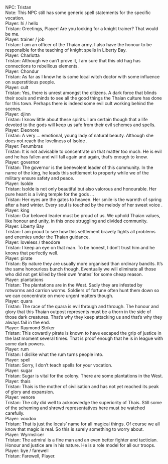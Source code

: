 NPC: Tristan  
Note: This NPC still has some generic spell statements for the specific vocation.  
Player: hi / hello  
Tristan: Greetings, Player! Are you looking for a knight trainer? That would be me.  
Player: trainer / job  
Tristan: I am an officer of the Thaian army. I also have the honour to be responsible for the teaching of knight spells in Liberty Bay.  
Player: Charlotta  
Tristan: Although we can’t prove it, I am sure that this old hag has connections to rebellious elements.  
Player: Chondur  
Tristan: As far as I know he is some local witch doctor with some influence on superstitious people.  
Player: cult  
Tristan: Yes, there is unrest amongst the citizens. A dark force that blinds their souls and minds to see all the good things the Thaian culture has done for this town. Perhaps there is indeed some evil cult working behind the scenes.  
Player: djinn  
Tristan: I know little about these spirits. I am certain though that a life devoted to the gods will keep us safe from their evil schemes and spells.  
Player: Eleonore  
Tristan: A very … emotional, young lady of natural beauty. Although she does not reach the loveliness of Isolde <blushes slightly>.  
Player: Ferumbras  
Tristan: It is not advisable to concentrate on that matter too much. He is evil and he has fallen and will fall again and again, that’s enough to know.  
Player: governor  
Tristan: The governor is the benevolent leader of this community. In the name of the king, he leads this settlement to property while we of the military ensure safety and peace.  
Player: Isolde  
Tristan: Isolde is not only beautiful but also valorous and honourable. Her pure heart is a living temple for the gods …  
Tristan: Her eyes are the gates to heaven. Her smile is the warmth of spring after a hard winter. Every soul is touched by the melody of her sweet voice <sighs>.  
Player: king  
Tristan: Our beloved leader must be proud of us. We uphold Thaian values, like honour and unity, in this once struggling and divided community.  
Player: Liberty Bay  
Tristan: I am proud to see how this settlement bravely fights all problems and enemies under the Thaian guidance.  
Player: loveless / theodore  
Tristan: I keep an eye on that man. To be honest, I don’t trust him and he knows that perfectly well.  
Player: pirate  
Tristan: By nature they are usually more organised than ordinary bandits. It’s the same honourless bunch though. Eventually we will eliminate all those who did not get killed by their own ‘mates’ for some cheap reason.  
Player: plantations  
Tristan: The plantations are in the West. Sadly they are infested by rotworms and carrion worms. Soldiers of fortune often hunt them down so we can concentrate on more urgent matters though.  
Player: quara  
Tristan: The race of the quara is evil through and through. The honour and glory that this Thaian outpost represents must be a thorn in the side of those dark creatures. That’s why they keep attacking us and that’s why they always fail in the end.  
Player: Raymond Striker  
Tristan: This cowardly pirate is known to have escaped the grip of justice in the last moment several times. That is proof enough that he is in league with some dark powers.  
Player: rum  
Tristan: I dislike what the rum turns people into.  
Player: spell  
Tristan: Sorry, I don’t teach spells for your vocation.  
Player: sugar  
Tristan: Sugar is vital for the colony. There are some plantations in the West.  
Player: thais  
Tristan: Thais is the mother of civilisation and has not yet reached its peak of glory and expansion.  
Player: venore  
Tristan: The city did well to acknowledge the superiority of Thais. Still some of the scheming and shrewd representatives here must be watched carefully.  
Player: voodoo  
Tristan: That is just the locals’ name for all magical things. Of course we all know that magic is real. So this is surely something to worry about.  
Player: Wyrmslicer  
Tristan: The admiral is a fine man and an even better fighter and tactician. Honour and justice are in his nature. He is a role model for all our troops.  
Player: bye / farewell  
Tristan: Farewell, Player.  
